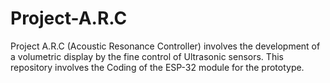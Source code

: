 # Project-A.R.C
Project A.R.C (Acoustic Resonance Controller) involves the development of a volumetric display by the fine control of Ultrasonic sensors. This repository involves the Coding of the ESP-32 module for the prototype.

